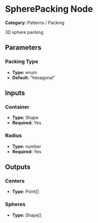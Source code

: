 
# SpherePacking Node

**Category:** Patterns / Packing

3D sphere packing

## Parameters


### Packing Type
- **Type:** enum
- **Default:** "hexagonal"





## Inputs


### Container
- **Type:** Shape
- **Required:** Yes



### Radius
- **Type:** number
- **Required:** Yes



## Outputs


### Centers
- **Type:** Point[]



### Spheres
- **Type:** Shape[]




